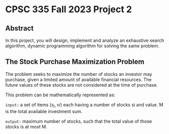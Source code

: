 # CPSC 335 Fall 2023 Project 2
## Abstract
In this project, you will design, implement and analyze an exhaustive search algorithm, dynamic programming algorithm for solving the same problem.
## The Stock Purchase Maximization Problem
The problem seeks to maximize the number of stocks an investor may purchase, given a limited amount of available financial resources. The future values of these stocks are not considered at the time of purchase.

This problem can be mathematically represented as:

`input:` a set of items (<i>s<sub>i</sub></i>, 𝑣𝑖) each having a number of stocks si and value. M is the total available investment sum. 

`output:` maximum number of stocks, such that the total value of those stocks is at most M.